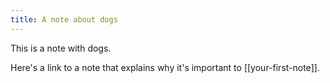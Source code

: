 ```yaml
---
title: A note about dogs
---
```


This is a note with dogs. 

Here's a link to a note that explains why it's important to [[your-first-note]].
